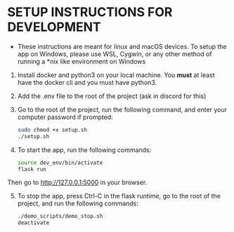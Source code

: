 <!-- TODO: REMOVE THIS WHEN DONE -->
# SETUP INSTRUCTIONS FOR DEVELOPMENT
- These instructions are meant for linux and macOS devices. To setup the app on Windows, please use WSL, Cygwin, or any other method of running a \*nix like environment on Windows

1. Install docker and python3 on your local machine. You **must** at least have the docker cli and you must have python3.

2. Add the .env file to the root of the project (ask in discord for this)

3. Go to the root of the project, run the following command, and enter your computer password if prompted:

    ```bash
    sudo chmod +x setup.sh
    ./setup.sh
    ```

4. To start the app, run the following commands:

    ```bash
    source dev_env/bin/activate
    flask run
    ```
Then go to http://127.0.0.1:5000 in your browser.

5. To stop the app, press Ctrl-C in the flask runtime, go to the root of the project, and run the following commands:

    ```bash
    ./demo_scripts/demo_stop.sh
    deactivate
    ```
